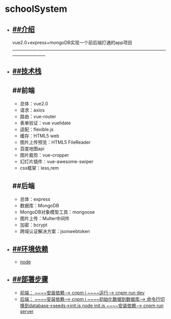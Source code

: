 # schoolSystem
<div>
    <ul>  
        <li>
            <a href="">
                <h2>##介绍</h2>
            </a>
            <div>vue2.0+express+mongoDB实现一个前后端打通的app项目<div>
        </li>
___________________________________________________________________________________________
        <li>
            <a href="">
                <h2>##技术栈</h2>
            </a>
            <div>
                <h2>##前端</h2>
                <ul>  
                    <li>总体：vue2.0</li>
                    <li>请求：axios</li>
                    <li>路由：vue-router</li>
                    <li>表单验证：vue vuelidate</li>
                    <li>适配：flexible.js</li>
                    <li>缓存：HTML5 web</li>
                    <li>图片上传预览：HTML5 FileReader</li>
                    <li>百度地图api</li>
                    <li>图片裁剪：vue-cropper</li>
                    <li>幻灯片插件：vue-awesome-swiper</li>
                    <li>css框架：less,rem</li>
                </ul>
            <div>
            <div>
                <h2>##后端</h2>
                <ul>  
                    <li>总体：express</li>
                    <li>数据库：MongoDB</li>
                    <li>MongoDB对象模型工具：mongoose</li>
                    <li>图片上传：Multer中间件</li>
                    <li>加密：bcrypt</li>
                    <li>跨域认证解决方案：jsonwebtoken</li>
                </ul>
            <div>
        </li>
        <li>
            <a href="">
                <h2>##环境依赖</h2>
                <ul>
                    <li>node</li>
                </ul>
            </a>
        </li>
        <li>
            <a href="">
                <h2>##部署步骤</h2>
                <ul>
                    <li>前端：  
                        ~~~~安装依赖——> cnpm i  
                        ~~~~运行——>     cnpm run dev  
                    </li>
                    <li>后端：  
                        ~~~~安装依赖——> cnpm i  
                        ~~~~初始化数据到数据库——>  
                            命令行切换到database->seeds->init.js  
                            node init.js  
                        ~~~~安装依赖——> cnpm run server 
                    </li>
                </ul>
            </a>
        </li>
    </ul>
</div>
